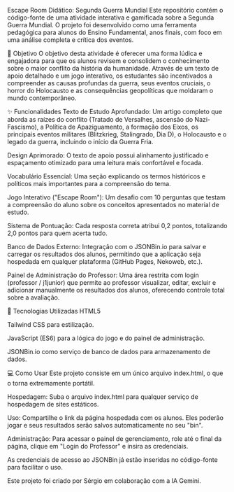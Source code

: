 Escape Room Didático: Segunda Guerra Mundial
Este repositório contém o código-fonte de uma atividade interativa e gamificada sobre a Segunda Guerra Mundial. O projeto foi desenvolvido como uma ferramenta pedagógica para alunos do Ensino Fundamental, anos finais, com foco em uma análise completa e crítica dos eventos.

🎯 Objetivo
O objetivo desta atividade é oferecer uma forma lúdica e engajadora para que os alunos revisem e consolidem o conhecimento sobre o maior conflito da história da humanidade. Através de um texto de apoio detalhado e um jogo interativo, os estudantes são incentivados a compreender as causas profundas da guerra, seus eventos cruciais, o horror do Holocausto e as consequências geopolíticas que moldaram o mundo contemporâneo.

✨ Funcionalidades
Texto de Estudo Aprofundado: Um artigo completo que aborda as raízes do conflito (Tratado de Versalhes, ascensão do Nazi-Fascismo), a Política de Apaziguamento, a formação dos Eixos, os principais eventos militares (Blitzkrieg, Stalingrado, Dia D), o Holocausto e o legado da guerra, incluindo o início da Guerra Fria.

Design Aprimorado: O texto de apoio possui alinhamento justificado e espaçamento otimizado para uma leitura mais confortável e focada.

Vocabulário Essencial: Uma seção explicando os termos históricos e políticos mais importantes para a compreensão do tema.

Jogo Interativo ("Escape Room"): Um desafio com 10 perguntas que testam a compreensão do aluno sobre os conceitos apresentados no material de estudo.

Sistema de Pontuação: Cada resposta correta atribui 0,2 pontos, totalizando 2,0 pontos para quem acerta tudo.

Banco de Dados Externo: Integração com o JSONBin.io para salvar e carregar os resultados dos alunos, permitindo que a aplicação seja hospedada em qualquer plataforma (GitHub Pages, Nekoweb, etc.).

Painel de Administração do Professor: Uma área restrita com login (professor / j1junior) que permite ao professor visualizar, editar, excluir e adicionar manualmente os resultados dos alunos, oferecendo controle total sobre a avaliação.

🚀 Tecnologias Utilizadas
HTML5

Tailwind CSS para estilização.

JavaScript (ES6) para a lógica do jogo e do painel de administração.

JSONBin.io como serviço de banco de dados para armazenamento de dados.

💻 Como Usar
Este projeto consiste em um único arquivo index.html, o que o torna extremamente portátil.

Hospedagem: Suba o arquivo index.html para qualquer serviço de hospedagem de sites estáticos.

Uso: Compartilhe o link da página hospedada com os alunos. Eles poderão jogar e seus resultados serão salvos automaticamente no seu "bin".

Administração: Para acessar o painel de gerenciamento, role até o final da página, clique em "Login do Professor" e insira as credenciais.

As credenciais de acesso ao JSONBin já estão inseridas no código-fonte para facilitar o uso.

Este projeto foi criado por Sérgio em colaboração com a IA Gemini.
